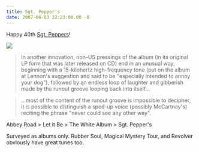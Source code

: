 ```yaml
---
title: Sgt. Pepper's
date: 2007-06-03 22:23:00.00 -8
---
```

Happy 40th [Sgt. Peppers](http://en.wikipedia.org/wiki/Sgt_Peppers)!

![](/images/peppers.jpg)

> In another innovation, non-US pressings of the album (in its original LP form that was later released on CD) end in an unusual way, beginning with a 15-kilohertz high-frequency tone (put on the album at Lennon's suggestion and said to be "especially intended to annoy your dog"), followed by an endless loop of laughter and gibberish made by the runout groove looping back into itself…

>

> ...most of the content of the runout groove is impossible to decipher, it is possible to distinguish a sped-up voice (possibly McCartney's) reciting the phrase "never could see any other way".

Abbey Road > Let it Be > The White Album > Sgt. Pepper's

Surveyed as albums only. Rubber Soul, Magical Mystery Tour, and Revolver obviously have great tunes too.